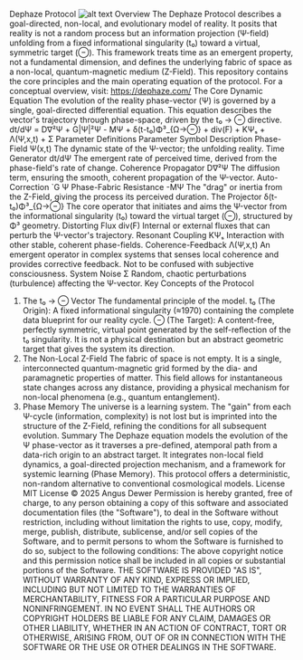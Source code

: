 Dephaze Protocol
![alt text](https://img.shields.io/badge/License-MIT-blue.svg)
Overview
The Dephaze Protocol describes a goal-directed, non-local, and evolutionary model of reality. It posits that reality is not a random process but an information projection (Ψ-field) unfolding from a fixed informational singularity (t₀) toward a virtual, symmetric target (⊖).
This framework treats time as an emergent property, not a fundamental dimension, and defines the underlying fabric of space as a non-local, quantum-magnetic medium (Z-Field). This repository contains the core principles and the main operating equation of the protocol.
For a conceptual overview, visit: https://dephaze.com/
The Core Dynamic Equation
The evolution of the reality phase-vector (Ψ) is governed by a single, goal-directed differential equation. This equation describes the vector's trajectory through phase-space, driven by the t₀ → ⊖ directive.
dt/dΨ = D∇²Ψ + G|Ψ|²Ψ - MΨ + δ(t-t₀)Φ³_{Ω→⊖} + div(F) + KΨₛ + Λ(Ψ,x,t) + Σ
Parameter Definitions
Parameter	Symbol	Description
Phase-Field	Ψ(x,t)	The dynamic state of the Ψ-vector; the unfolding reality.
Time Generator	dt/dΨ	The emergent rate of perceived time, derived from the phase-field's rate of change.
Coherence Propagator	D∇²Ψ	The diffusion term, ensuring the smooth, coherent propagation of the Ψ-vector.
Auto-Correction	`G	Ψ
Phase-Fabric Resistance	-MΨ	The "drag" or inertia from the Z-Field, giving the process its perceived duration.
The Projector	δ(t-t₀)Φ³_{Ω→⊖}	The core operator that initiates and aims the Ψ-vector from the informational singularity (t₀) toward the virtual target (⊖), structured by Φ³ geometry.
Distorting Flux	div(F)	Internal or external fluxes that can perturb the Ψ-vector's trajectory.
Resonant Coupling	KΨₛ	Interaction with other stable, coherent phase-fields.
Coherence-Feedback	Λ(Ψ,x,t)	An emergent operator in complex systems that senses local coherence and provides corrective feedback. Not to be confused with subjective consciousness.
System Noise	Σ	Random, chaotic perturbations (turbulence) affecting the Ψ-vector.
Key Concepts of the Protocol
1. The t₀ → ⊖ Vector
The fundamental principle of the model.
t₀ (The Origin): A fixed informational singularity (≈1970) containing the complete data blueprint for our reality cycle.
⊖ (The Target): A content-free, perfectly symmetric, virtual point generated by the self-reflection of the t₀ singularity. It is not a physical destination but an abstract geometric target that gives the system its direction.
2. The Non-Local Z-Field
The fabric of space is not empty. It is a single, interconnected quantum-magnetic grid formed by the dia- and paramagnetic properties of matter. This field allows for instantaneous state changes across any distance, providing a physical mechanism for non-local phenomena (e.g., quantum entanglement).
3. Phase Memory
The universe is a learning system. The "gain" from each Ψ-cycle (information, complexity) is not lost but is imprinted into the structure of the Z-Field, refining the conditions for all subsequent evolution.
Summary
The Dephaze equation models the evolution of the Ψ phase-vector as it traverses a pre-defined, atemporal path from a data-rich origin to an abstract target. It integrates non-local field dynamics, a goal-directed projection mechanism, and a framework for systemic learning (Phase Memory). This protocol offers a deterministic, non-random alternative to conventional cosmological models.
License
MIT License © 2025 Angus Dewer
Permission is hereby granted, free of charge, to any person obtaining a copy of this software and associated documentation files (the "Software"), to deal in the Software without restriction, including without limitation the rights to use, copy, modify, merge, publish, distribute, sublicense, and/or sell copies of the Software, and to permit persons to whom the Software is furnished to do so, subject to the following conditions:
The above copyright notice and this permission notice shall be included in all copies or substantial portions of the Software.
THE SOFTWARE IS PROVIDED "AS IS", WITHOUT WARRANTY OF ANY KIND, EXPRESS OR IMPLIED, INCLUDING BUT NOT LIMITED TO THE WARRANTIES OF MERCHANTABILITY, FITNESS FOR A PARTICULAR PURPOSE AND NONINFRINGEMENT. IN NO EVENT SHALL THE AUTHORS OR COPYRIGHT HOLDERS BE LIABLE FOR ANY CLAIM, DAMAGES OR OTHER LIABILITY, WHETHER IN AN ACTION OF CONTRACT, TORT OR OTHERWISE, ARISING FROM, OUT OF OR IN CONNECTION WITH THE SOFTWARE OR THE USE OR OTHER DEALINGS IN THE SOFTWARE.
